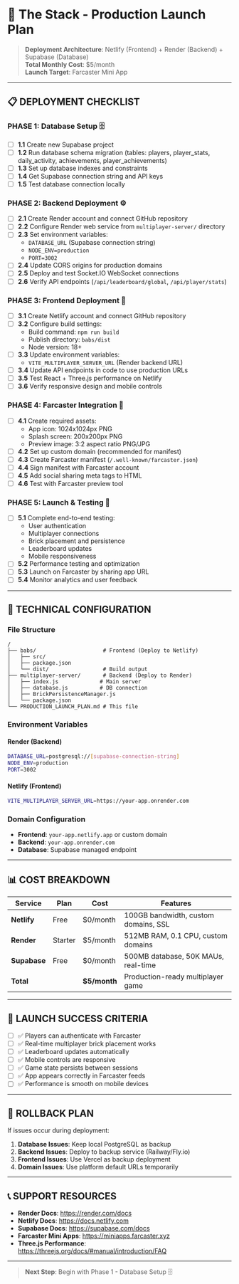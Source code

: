 # 🚀 The Stack - Production Launch Plan

> **Deployment Architecture**: Netlify (Frontend) + Render (Backend) + Supabase (Database)  
> **Total Monthly Cost**: $5/month  
> **Launch Target**: Farcaster Mini App

---

## 📋 **DEPLOYMENT CHECKLIST**

### **PHASE 1: Database Setup** 🗄️
- [ ] **1.1** Create new Supabase project
- [ ] **1.2** Run database schema migration (tables: players, player_stats, daily_activity, achievements, player_achievements)
- [ ] **1.3** Set up database indexes and constraints
- [ ] **1.4** Get Supabase connection string and API keys
- [ ] **1.5** Test database connection locally

### **PHASE 2: Backend Deployment** ⚙️
- [ ] **2.1** Create Render account and connect GitHub repository
- [ ] **2.2** Configure Render web service from `multiplayer-server/` directory
- [ ] **2.3** Set environment variables:
  - `DATABASE_URL` (Supabase connection string)
  - `NODE_ENV=production`
  - `PORT=3002`
- [ ] **2.4** Update CORS origins for production domains
- [ ] **2.5** Deploy and test Socket.IO WebSocket connections
- [ ] **2.6** Verify API endpoints (`/api/leaderboard/global`, `/api/player/stats`)

### **PHASE 3: Frontend Deployment** 🎨
- [ ] **3.1** Create Netlify account and connect GitHub repository
- [ ] **3.2** Configure build settings:
  - Build command: `npm run build`
  - Publish directory: `babs/dist`
  - Node version: 18+
- [ ] **3.3** Update environment variables:
  - `VITE_MULTIPLAYER_SERVER_URL` (Render backend URL)
- [ ] **3.4** Update API endpoints in code to use production URLs
- [ ] **3.5** Test React + Three.js performance on Netlify
- [ ] **3.6** Verify responsive design and mobile controls

### **PHASE 4: Farcaster Integration** 🎯
- [ ] **4.1** Create required assets:
  - App icon: 1024x1024px PNG
  - Splash screen: 200x200px PNG  
  - Preview image: 3:2 aspect ratio PNG/JPG
- [ ] **4.2** Set up custom domain (recommended for manifest)
- [ ] **4.3** Create Farcaster manifest (`/.well-known/farcaster.json`)
- [ ] **4.4** Sign manifest with Farcaster account
- [ ] **4.5** Add social sharing meta tags to HTML
- [ ] **4.6** Test with Farcaster preview tool

### **PHASE 5: Launch & Testing** 🎉
- [ ] **5.1** Complete end-to-end testing:
  - User authentication
  - Multiplayer connections
  - Brick placement and persistence
  - Leaderboard updates
  - Mobile responsiveness
- [ ] **5.2** Performance testing and optimization
- [ ] **5.3** Launch on Farcaster by sharing app URL
- [ ] **5.4** Monitor analytics and user feedback

---

## 🔧 **TECHNICAL CONFIGURATION**

### **File Structure**
```
/
├── babs/                     # Frontend (Deploy to Netlify)
│   ├── src/
│   ├── package.json
│   └── dist/                 # Build output
├── multiplayer-server/       # Backend (Deploy to Render)
│   ├── index.js             # Main server
│   ├── database.js          # DB connection
│   ├── BrickPersistenceManager.js
│   └── package.json
└── PRODUCTION_LAUNCH_PLAN.md # This file
```

### **Environment Variables**

#### **Render (Backend)**
```bash
DATABASE_URL=postgresql://[supabase-connection-string]
NODE_ENV=production
PORT=3002
```

#### **Netlify (Frontend)**
```bash
VITE_MULTIPLAYER_SERVER_URL=https://your-app.onrender.com
```

### **Domain Configuration**
- **Frontend**: `your-app.netlify.app` or custom domain
- **Backend**: `your-app.onrender.com` 
- **Database**: Supabase managed endpoint

---

## 📊 **COST BREAKDOWN**

| Service | Plan | Cost | Features |
|---------|------|------|----------|
| **Netlify** | Free | $0/month | 100GB bandwidth, custom domains, SSL |
| **Render** | Starter | $5/month | 512MB RAM, 0.1 CPU, custom domains |
| **Supabase** | Free | $0/month | 500MB database, 50K MAUs, real-time |
| **Total** | | **$5/month** | Production-ready multiplayer game |

---

## 🎯 **LAUNCH SUCCESS CRITERIA**

- [ ] ✅ Players can authenticate with Farcaster
- [ ] ✅ Real-time multiplayer brick placement works
- [ ] ✅ Leaderboard updates automatically 
- [ ] ✅ Mobile controls are responsive
- [ ] ✅ Game state persists between sessions
- [ ] ✅ App appears correctly in Farcaster feeds
- [ ] ✅ Performance is smooth on mobile devices

---

## 🚨 **ROLLBACK PLAN**

If issues occur during deployment:

1. **Database Issues**: Keep local PostgreSQL as backup
2. **Backend Issues**: Deploy to backup service (Railway/Fly.io)
3. **Frontend Issues**: Use Vercel as backup deployment
4. **Domain Issues**: Use platform default URLs temporarily

---

## 📞 **SUPPORT RESOURCES**

- **Render Docs**: https://render.com/docs
- **Netlify Docs**: https://docs.netlify.com
- **Supabase Docs**: https://supabase.com/docs
- **Farcaster Mini Apps**: https://miniapps.farcaster.xyz
- **Three.js Performance**: https://threejs.org/docs/#manual/introduction/FAQ

---

> **Next Step**: Begin with Phase 1 - Database Setup 🗄️